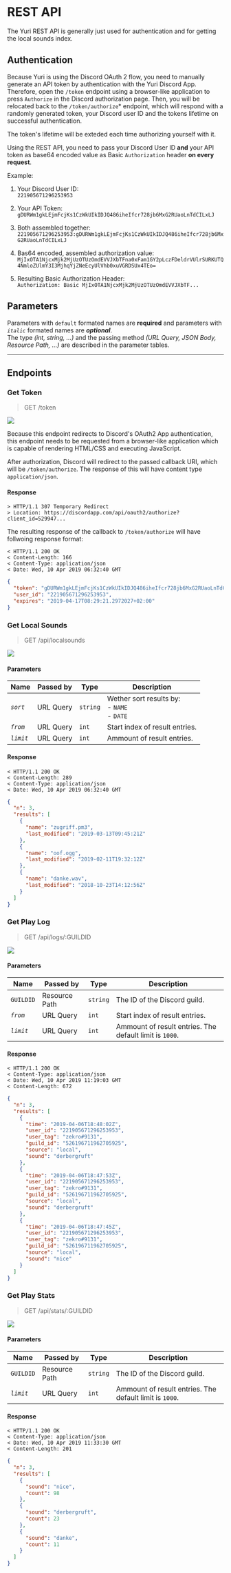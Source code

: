 # REST API

The Yuri REST API is generally just used for authentication and for getting the local sounds index.

## Authentication

Because Yuri is using the Discord OAuth 2 flow, you need to manually generate an API token by authentication with the Yuri Discord App. Therefore, open the `/token` endpoint using a browser-like application to press `Authorize` in the Discord authorization page. Then, you will be relocated back to the `/token/authorize`* endpoint, which will respond with a randomly generated token, your Discord user ID and the tokens lifetime on successful authentication.  

The token's lifetime will be exteded each time authorizing yourself with it.

Using the REST API, you need to pass your Discord User ID **and** your API token as base64 encoded value as Basic `Authorization` header **on every request**.

Example:

1. Your Discord User ID:  
`221905671296253953`  

2. Your API Token:  
`gDURWm1gkLEjmFcjKs1CzWkUIkIDJQ486iheIfcr728jb6MxG2RUaoLnTdCILxLJ`

3. Both assembled together:
`221905671296253953:gDURWm1gkLEjmFcjKs1CzWkUIkIDJQ486iheIfcr728jb6MxG2RUaoLnTdCILxLJ`

4. Bas64 encoded, assembled authorization value:  
`MjIxOTA1NjcxMjk2MjUzOTUzOmdEVVJXbTFna0xFam1GY2pLczFDeldrVUlrSURKUTQ4NmloZUlmY3I3MjhqYjZNeEcyUlVhb0xuVGRDSUx4TEo=`

5. Resulting Basic Authorization Header:  
`Authorization: Basic MjIxOTA1NjcxMjk2MjUzOTUzOmdEVVJXbTF...`

## Parameters

Parameters with `default` formated names are **required** and parameters with *`italic`* formated names are ***optional***.  
The type *(int, string, ...)* and the passing method *(URL Query, JSON Body, Resource Path, ...)* are described in the parameter tables.

---

## Endpoints

### Get Token

> GET /token

![](https://img.shields.io/badge/-fully%20implemented-green.svg)

Because this endpoint redirects to Discord's OAuth2 App authentication, this endpoint needs to be requested from a browser-like application which is capable of rendering HTML/CSS and executing JavaScript.

After authorization, Discord will redirect to the passed callback URI, which will be `/token/authorize`. The response of this will have content type `application/json`.

#### Response

```
> HTTP/1.1 307 Temporary Redirect
> Location: https://discordapp.com/api/oauth2/authorize?client_id=529947...
```

The resulting response of the callback to `/token/authorize` will have follwoing response format:

```
< HTTP/1.1 200 OK
< Content-Length: 166
< Content-Type: application/json
< Date: Wed, 10 Apr 2019 06:32:40 GMT
```
```json
{
  "token": "gDURWm1gkLEjmFcjKs1CzWkUIkIDJQ486iheIfcr728jb6MxG2RUaoLnTdCILxLJ",
  "user_id": "221905671296253953",
  "expires": "2019-04-17T08:29:21.2972027+02:00"
}
```

### Get Local Sounds

> GET /api/localsounds

![](https://img.shields.io/badge/-fully%20implemented-green.svg)

#### Parameters

| Name | Passed by | Type | Description |
| -----|-----------|------|-------------|
| *`sort`* | URL Query | `string` | Wether sort results by:<br/>- `NAME`<br/>- `DATE` |
| *`from`* | URL Query | `int` | Start index of result entries. |
| *`limit`* | URL Query | `int` | Ammount of result entries. |



#### Response

```
< HTTP/1.1 200 OK
< Content-Length: 289
< Content-Type: application/json
< Date: Wed, 10 Apr 2019 06:32:40 GMT
```
```json
{
  "n": 3,
  "results": [
    {
      "name": "zugriff.pm3",
      "last_modified": "2019-03-13T09:45:21Z"
    },
    {
      "name": "oof.ogg",
      "last_modified": "2019-02-11T19:32:12Z"
    },
    {
      "name": "danke.wav",
      "last_modified": "2018-10-23T14:12:56Z"
    }
  ]
}
```

### Get Play Log

> GET /api/logs/:GUILDID

![](https://img.shields.io/badge/-fully%20implemented-green.svg)

#### Parameters

| Name | Passed by | Type | Description |
| -----|-----------|------|-------------|
| `GUILDID` | Resource Path | `string` | The ID of the Discord guild. |
| *`from`* | URL Query | `int` | Start index of result entries. |
| *`limit`* | URL Query | `int` | Ammount of result entries. The default limit is `1000`. |


#### Response

```
< HTTP/1.1 200 OK
< Content-Type: application/json
< Date: Wed, 10 Apr 2019 11:19:03 GMT
< Content-Length: 672
```
```json
{
  "n": 3,
  "results": [
    {
      "time": "2019-04-06T18:48:02Z",
      "user_id": "221905671296253953",
      "user_tag": "zekro#9131",
      "guild_id": "526196711962705925",
      "source": "local",
      "sound": "derbergruft"
    },
    {
      "time": "2019-04-06T18:47:53Z",
      "user_id": "221905671296253953",
      "user_tag": "zekro#9131",
      "guild_id": "526196711962705925",
      "source": "local",
      "sound": "derbergruft"
    },
    {
      "time": "2019-04-06T18:47:45Z",
      "user_id": "221905671296253953",
      "user_tag": "zekro#9131",
      "guild_id": "526196711962705925",
      "source": "local",
      "sound": "nice"
    }
  ]
}
```

### Get Play Stats

> GET /api/stats/:GUILDID

![](https://img.shields.io/badge/-fully%20implemented-green.svg)

#### Parameters

| Name | Passed by | Type | Description |
| -----|-----------|------|-------------|
| `GUILDID` | Resource Path | `string` | The ID of the Discord guild. |
| *`limit`* | URL Query | `int` | Ammount of result entries. The default limit is `1000`. |


#### Response

```
< HTTP/1.1 200 OK
< Content-Type: application/json
< Date: Wed, 10 Apr 2019 11:33:30 GMT
< Content-Length: 201
```
```json
{
  "n": 3,
  "results": [
    {
      "sound": "nice",
      "count": 98
    },
    {
      "sound": "derbergruft",
      "count": 23
    },
    {
      "sound": "danke",
      "count": 11
    }
  ]
}
```